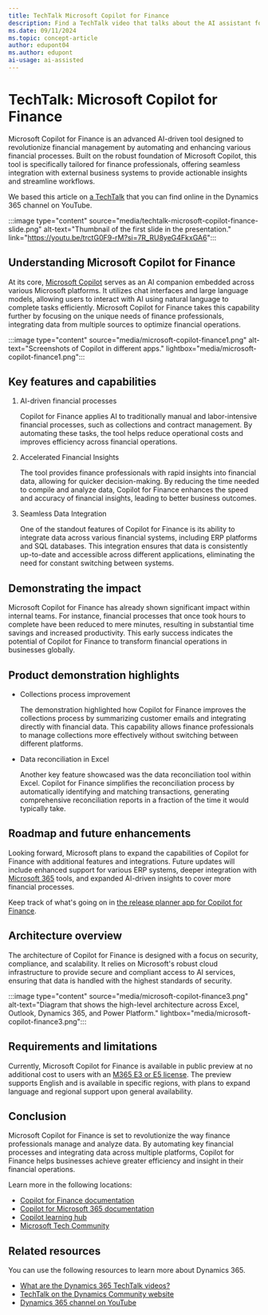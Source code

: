 ```yaml
---
title: TechTalk Microsoft Copilot for Finance
description: Find a TechTalk video that talks about the AI assistant for finance
ms.date: 09/11/2024
ms.topic: concept-article
author: edupont04
ms.author: edupont
ai-usage: ai-assisted
---
```


# TechTalk: Microsoft Copilot for Finance

Microsoft Copilot for Finance is an advanced AI-driven tool designed to revolutionize financial management by automating and enhancing various financial processes. Built on the robust foundation of Microsoft Copilot, this tool is specifically tailored for finance professionals, offering seamless integration with external business systems to provide actionable insights and streamline workflows.

We based this article on [a TechTalk](https://youtu.be/trctG0F9-rM?si=7R_RU8yeG4FkxGA6) that you can find online in the Dynamics 365 channel on YouTube.  

:::image type="content" source="media/techtalk-microsoft-copilot-finance-slide.png" alt-text="Thumbnail of the first slide in the presentation." link="https://youtu.be/trctG0F9-rM?si=7R_RU8yeG4FkxGA6":::

## Understanding Microsoft Copilot for Finance

At its core, [Microsoft Copilot](https://www.microsoft.com/microsoft-365/copilot) serves as an AI companion embedded across various Microsoft platforms. It utilizes chat interfaces and large language models, allowing users to interact with AI using natural language to complete tasks efficiently. Microsoft Copilot for Finance takes this capability further by focusing on the unique needs of finance professionals, integrating data from multiple sources to optimize financial operations.

:::image type="content" source="media/microsoft-copilot-finance1.png" alt-text="Screenshots of Copilot in different apps." lightbox="media/microsoft-copilot-finance1.png":::

## Key features and capabilities

1. AI-driven financial processes

    Copilot for Finance applies AI to traditionally manual and labor-intensive financial processes, such as collections and contract management. By automating these tasks, the tool helps reduce operational costs and improves efficiency across financial operations.

2. Accelerated Financial Insights

    The tool provides finance professionals with rapid insights into financial data, allowing for quicker decision-making. By reducing the time needed to compile and analyze data, Copilot for Finance enhances the speed and accuracy of financial insights, leading to better business outcomes.

3. Seamless Data Integration

    One of the standout features of Copilot for Finance is its ability to integrate data across various financial systems, including ERP platforms and SQL databases. This integration ensures that data is consistently up-to-date and accessible across different applications, eliminating the need for constant switching between systems.

## Demonstrating the impact

Microsoft Copilot for Finance has already shown significant impact within internal teams. For instance, financial processes that once took hours to complete have been reduced to mere minutes, resulting in substantial time savings and increased productivity. This early success indicates the potential of Copilot for Finance to transform financial operations in businesses globally.

## Product demonstration highlights

- Collections process improvement

  The demonstration highlighted how Copilot for Finance improves the collections process by summarizing customer emails and integrating directly with financial data. This capability allows finance professionals to manage collections more effectively without switching between different platforms.

- Data reconciliation in Excel

  Another key feature showcased was the data reconciliation tool within Excel. Copilot for Finance simplifies the reconciliation process by automatically identifying and matching transactions, generating comprehensive reconciliation reports in a fraction of the time it would typically take.

## Roadmap and future enhancements

Looking forward, Microsoft plans to expand the capabilities of Copilot for Finance with additional features and integrations. Future updates will include enhanced support for various ERP systems, deeper integration with [Microsoft 365](https://www.microsoft.com/microsoft-365) tools, and expanded AI-driven insights to cover more financial processes.  

Keep track of what's going on in [the release planner app for Copilot for Finance](https://releaseplans.microsoft.com/?app=Microsoft+Copilot+for+Finance).  

## Architecture overview

The architecture of Copilot for Finance is designed with a focus on security, compliance, and scalability. It relies on Microsoft's robust cloud infrastructure to provide secure and compliant access to AI services, ensuring that data is handled with the highest standards of security.

:::image type="content" source="media/microsoft-copilot-finance3.png" alt-text="Diagram that shows the high-level architecture across Excel, Outlook, Dynamics 365, and Power Platform." lightbox="media/microsoft-copilot-finance3.png":::

## Requirements and limitations

Currently, Microsoft Copilot for Finance is available in public preview at no additional cost to users with an [M365 E3 or E5 license](https://www.microsoft.com/microsoft-365/compare-microsoft-365-enterprise-plans). The preview supports English and is available in specific regions, with plans to expand language and regional support upon general availability.

## Conclusion

Microsoft Copilot for Finance is set to revolutionize the way finance professionals manage and analyze data. By automating key financial processes and integrating data across multiple platforms, Copilot for Finance helps businesses achieve greater efficiency and insight in their financial operations.

Learn more in the following locations:

- [Copilot for Finance documentation](/copilot/finance/)  
- [Copilot for Microsoft 365 documentation](/copilot/microsoft-365/)  
- [Copilot learning hub](/copilot/)  
- [Microsoft Tech Community](https://techcommunity.microsoft.com/t5/copilot-for-microsoft-365/bd-p/Microsoft365Copilot)  

## Related resources

You can use the following resources to learn more about Dynamics 365.

- [What are the Dynamics 365 TechTalk videos?](../roles/techtalk-videos.md)
- [TechTalk on the Dynamics Community website](https://community.dynamics.com/videos/)
- [Dynamics 365 channel on YouTube](https://www.youtube.com/channel/UC5QxCcXhFFixs1nfmOpJlvQ)
